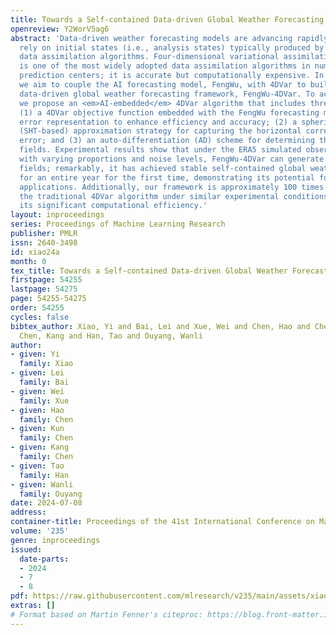 ```yaml
---
title: Towards a Self-contained Data-driven Global Weather Forecasting Framework
openreview: Y2WorV5ag6
abstract: 'Data-driven weather forecasting models are advancing rapidly, yet they
  rely on initial states (i.e., analysis states) typically produced by traditional
  data assimilation algorithms. Four-dimensional variational assimilation (4DVar)
  is one of the most widely adopted data assimilation algorithms in numerical weather
  prediction centers; it is accurate but computationally expensive. In this paper,
  we aim to couple the AI forecasting model, FengWu, with 4DVar to build a self-contained
  data-driven global weather forecasting framework, FengWu-4DVar. To achieve this,
  we propose an <em>AI-embedded</em> 4DVar algorithm that includes three components:
  (1) a 4DVar objective function embedded with the FengWu forecasting model and its
  error representation to enhance efficiency and accuracy; (2) a spherical-harmonic-transform-based
  (SHT-based) approximation strategy for capturing the horizontal correlation of background
  error; and (3) an auto-differentiation (AD) scheme for determining the optimal analysis
  fields. Experimental results show that under the ERA5 simulated observational data
  with varying proportions and noise levels, FengWu-4DVar can generate accurate analysis
  fields; remarkably, it has achieved stable self-contained global weather forecasts
  for an entire year for the first time, demonstrating its potential for real-world
  applications. Additionally, our framework is approximately 100 times faster than
  the traditional 4DVar algorithm under similar experimental conditions, highlighting
  its significant computational efficiency.'
layout: inproceedings
series: Proceedings of Machine Learning Research
publisher: PMLR
issn: 2640-3498
id: xiao24a
month: 0
tex_title: Towards a Self-contained Data-driven Global Weather Forecasting Framework
firstpage: 54255
lastpage: 54275
page: 54255-54275
order: 54255
cycles: false
bibtex_author: Xiao, Yi and Bai, Lei and Xue, Wei and Chen, Hao and Chen, Kun and
  Chen, Kang and Han, Tao and Ouyang, Wanli
author:
- given: Yi
  family: Xiao
- given: Lei
  family: Bai
- given: Wei
  family: Xue
- given: Hao
  family: Chen
- given: Kun
  family: Chen
- given: Kang
  family: Chen
- given: Tao
  family: Han
- given: Wanli
  family: Ouyang
date: 2024-07-08
address:
container-title: Proceedings of the 41st International Conference on Machine Learning
volume: '235'
genre: inproceedings
issued:
  date-parts:
  - 2024
  - 7
  - 8
pdf: https://raw.githubusercontent.com/mlresearch/v235/main/assets/xiao24a/xiao24a.pdf
extras: []
# Format based on Martin Fenner's citeproc: https://blog.front-matter.io/posts/citeproc-yaml-for-bibliographies/
---
```

